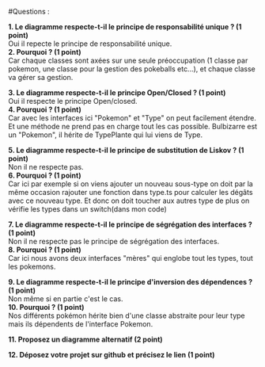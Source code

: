 #Questions :

**1. Le diagramme respecte-t-il le principe de responsabilité unique ? (1 point)**<br>
Oui il repecte le principe de responsabilité unique. <br>
**2. Pourquoi ? (1 point)**<br>
Car chaque classes sont axées sur une seule préoccupation (1 classe par pokemon, une classe pour la gestion des pokeballs etc...), et chaque classe va gérer sa gestion.<br>

**3. Le diagramme respecte-t-il le principe Open/Closed ? (1 point)**<br>
Oui il respecte le principe Open/closed.<br>
**4. Pourquoi ? (1 point)**<br>
Car avec les interfaces ici "Pokemon" et "Type" on peut facilement étendre. Et une méthode ne prend pas en charge tout les cas possible.
Bulbizarre est un "Pokemon", il hérite de TypePlante qui lui viens de Type.<br>

**5. Le diagramme respecte-t-il le principe de substitution de Liskov ? (1 point)**<br>
Non il ne respecte pas.<br>
**6. Pourquoi ? (1 point)**<br>
Car ici par exemple si on viens ajouter un nouveau sous-type on doit par la même occasion rajouter une fonction dans type.ts pour calculer les dégâts avec ce nouveau type. Et donc on doit toucher aux autres type de plus on vérifie les types dans un switch(dans mon code)<br>

**7. Le diagramme respecte-t-il le principe de ségrégation des interfaces ? (1 point)**<br>
Non il ne respecte pas le principe de ségrégation des interfaces.<br>
**8. Pourquoi ? (1 point)**<br>
Car ici nous avons deux interfaces "mères" qui englobe tout les types, tout les pokemons.<br>

**9. Le diagramme respecte-t-il le principe d'inversion des dépendences ? (1 point)**<br>
Non même si en partie c'est le cas.<br>
**10. Pourquoi ? (1 point)**<br>
Nos différents pokémon hérite bien d'une classe abstraite pour leur type mais ils dépendents de l'interface Pokemon.<br>

**11. Proposez un diagramme alternatif (2 point)**<br>

**12. Déposez votre projet sur github et précisez le lien (1 point)**<br>